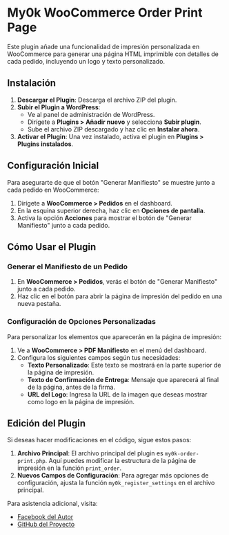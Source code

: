 # My0k WooCommerce Order Print Page

Este plugin añade una funcionalidad de impresión personalizada en WooCommerce para generar una página HTML imprimible con detalles de cada pedido, incluyendo un logo y texto personalizado.

## Instalación

1. **Descargar el Plugin**: Descarga el archivo ZIP del plugin.
2. **Subir el Plugin a WordPress**:
   - Ve al panel de administración de WordPress.
   - Dirígete a **Plugins > Añadir nuevo** y selecciona **Subir plugin**.
   - Sube el archivo ZIP descargado y haz clic en **Instalar ahora**.
3. **Activar el Plugin**: Una vez instalado, activa el plugin en **Plugins > Plugins instalados**.

## Configuración Inicial

Para asegurarte de que el botón "Generar Manifiesto" se muestre junto a cada pedido en WooCommerce:

1. Dirígete a **WooCommerce > Pedidos** en el dashboard.
2. En la esquina superior derecha, haz clic en **Opciones de pantalla**.
3. Activa la opción **Acciones** para mostrar el botón de "Generar Manifiesto" junto a cada pedido.

## Cómo Usar el Plugin

### Generar el Manifiesto de un Pedido
1. En **WooCommerce > Pedidos**, verás el botón de "Generar Manifiesto" junto a cada pedido.
2. Haz clic en el botón para abrir la página de impresión del pedido en una nueva pestaña.

### Configuración de Opciones Personalizadas
Para personalizar los elementos que aparecerán en la página de impresión:

1. Ve a **WooCommerce > PDF Manifiesto** en el menú del dashboard.
2. Configura los siguientes campos según tus necesidades:
   - **Texto Personalizado**: Este texto se mostrará en la parte superior de la página de impresión.
   - **Texto de Confirmación de Entrega**: Mensaje que aparecerá al final de la página, antes de la firma.
   - **URL del Logo**: Ingresa la URL de la imagen que deseas mostrar como logo en la página de impresión.

## Edición del Plugin

Si deseas hacer modificaciones en el código, sigue estos pasos:

1. **Archivo Principal**: El archivo principal del plugin es `my0k-order-print.php`. Aquí puedes modificar la estructura de la página de impresión en la función `print_order`.
2. **Nuevos Campos de Configuración**: Para agregar más opciones de configuración, ajusta la función `my0k_register_settings` en el archivo principal.

Para asistencia adicional, visita:
- [Facebook del Autor](https://web.facebook.com/diego.robok/)
- [GitHub del Proyecto](https://github.com/My0k) 

